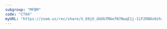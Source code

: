 ```yaml
---
subgroup: "MFBM"
code: "CT04"
myURL: "https://zoom.us/rec/share/U_69jO_dUObTMAefN7NwqE1j-IiF2RNOn0zhiVt3XZ_0YS4VQUfst7o2CMxKPOR1.Uk2TFDNjGI5Ln_n4?startTime=1623791703000"
---
```

